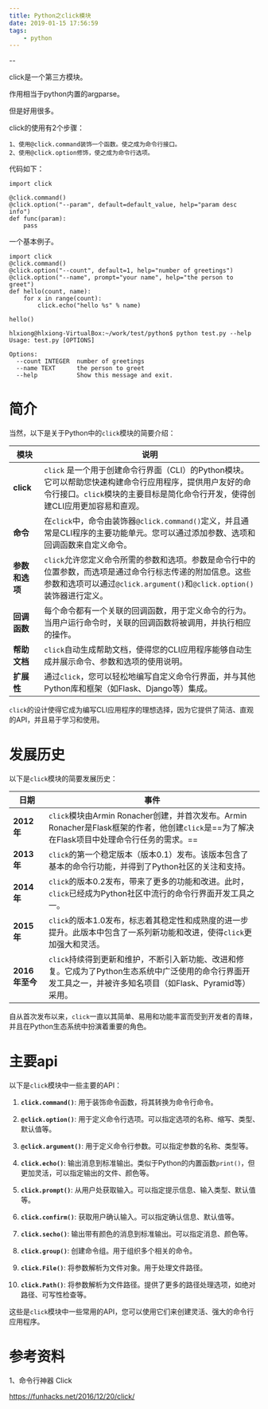 ```yaml
---
title: Python之click模块
date: 2019-01-15 17:56:59
tags:
	- python
---
```


--

click是一个第三方模块。

作用相当于python内置的argparse。

但是好用很多。

click的使用有2个步骤：

```
1、使用@click.command装饰一个函数。使之成为命令行接口。
2、使用@click.option修饰，使之成为命令行选项。
```

代码如下：

```
import click

@click.command()
@click.option("--param", default=default_value, help="param desc info")
def func(param):
    pass
```

一个基本例子。

```
import click
@click.command()
@click.option("--count", default=1, help="number of greetings")
@click.option("--name", prompt="your name", help="the person to greet")
def hello(count, name):
    for x in range(count):
        click.echo("hello %s" % name)

hello()
```

```
hlxiong@hlxiong-VirtualBox:~/work/test/python$ python test.py --help
Usage: test.py [OPTIONS]

Options:
  --count INTEGER  number of greetings
  --name TEXT      the person to greet
  --help           Show this message and exit.
```

# 简介

当然，以下是关于Python中的`click`模块的简要介绍：

| 模块           | 说明                                                         |
| -------------- | ------------------------------------------------------------ |
| **click**      | `click` 是一个用于创建命令行界面（CLI）的Python模块。它可以帮助您快速构建命令行应用程序，提供用户友好的命令行接口。`click`模块的主要目标是简化命令行开发，使得创建CLI应用更加容易和直观。 |
| **命令**       | 在`click`中，命令由装饰器`@click.command()`定义，并且通常是CLI程序的主要功能单元。您可以通过添加参数、选项和回调函数来自定义命令。 |
| **参数和选项** | `click`允许您定义命令所需的参数和选项。参数是命令行中的位置参数，而选项是通过命令行标志传递的附加信息。这些参数和选项可以通过`@click.argument()`和`@click.option()`装饰器进行定义。 |
| **回调函数**   | 每个命令都有一个关联的回调函数，用于定义命令的行为。当用户运行命令时，关联的回调函数将被调用，并执行相应的操作。 |
| **帮助文档**   | `click`自动生成帮助文档，使得您的CLI应用程序能够自动生成并展示命令、参数和选项的使用说明。 |
| **扩展性**     | 通过`click`，您可以轻松地编写自定义命令行界面，并与其他Python库和框架（如Flask、Django等）集成。 |

`click`的设计使得它成为编写CLI应用程序的理想选择，因为它提供了简洁、直观的API，并且易于学习和使用。

# 发展历史

以下是`click`模块的简要发展历史：

| 日期           | 事件                                                         |
| -------------- | ------------------------------------------------------------ |
| **2012年**     | `click`模块由Armin Ronacher创建，并首次发布。Armin Ronacher是Flask框架的作者，他创建`click`是==为了解决在Flask项目中处理命令行任务的需求。== |
| **2013年**     | `click`的第一个稳定版本（版本0.1）发布。该版本包含了基本的命令行功能，并得到了Python社区的关注和支持。 |
| **2014年**     | `click`的版本0.2发布，带来了更多的功能和改进。此时，`click`已经成为Python社区中流行的命令行界面开发工具之一。 |
| **2015年**     | `click`的版本1.0发布，标志着其稳定性和成熟度的进一步提升。此版本中包含了一系列新功能和改进，使得`click`更加强大和灵活。 |
| **2016年至今** | `click`持续得到更新和维护，不断引入新功能、改进和修复。它成为了Python生态系统中广泛使用的命令行界面开发工具之一，并被许多知名项目（如Flask、Pyramid等）采用。 |

自从首次发布以来，`click`一直以其简单、易用和功能丰富而受到开发者的青睐，并且在Python生态系统中扮演着重要的角色。

# 主要api

以下是`click`模块中一些主要的API：

1. **`click.command()`**: 用于装饰命令函数，将其转换为命令行命令。
   
2. **`@click.option()`**: 用于定义命令行选项。可以指定选项的名称、缩写、类型、默认值等。

3. **`@click.argument()`**: 用于定义命令行参数。可以指定参数的名称、类型等。

4. **`click.echo()`**: 输出消息到标准输出。类似于Python的内置函数`print()`，但更加灵活，可以指定输出的文件、颜色等。

5. **`click.prompt()`**: 从用户处获取输入。可以指定提示信息、输入类型、默认值等。

6. **`click.confirm()`**: 获取用户确认输入。可以指定确认信息、默认值等。

7. **`click.secho()`**: 输出带有颜色的消息到标准输出。可以指定消息、颜色等。

8. **`click.group()`**: 创建命令组。用于组织多个相关的命令。

9. **`click.File()`**: 将参数解析为文件对象。用于处理文件路径。

10. **`click.Path()`**: 将参数解析为文件路径。提供了更多的路径处理选项，如绝对路径、可写性检查等。

这些是`click`模块中一些常用的API，您可以使用它们来创建灵活、强大的命令行应用程序。

# 参考资料

1、命令行神器 Click

https://funhacks.net/2016/12/20/click/